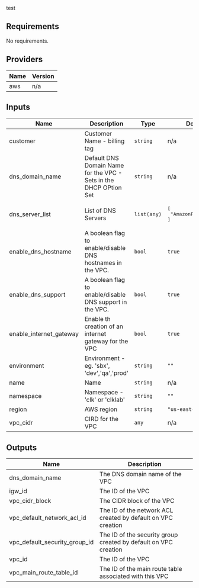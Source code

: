 
test

<!-- BEGINNING OF PRE-COMMIT-TERRAFORM DOCS HOOK -->
## Requirements

No requirements.

## Providers

| Name | Version |
|------|---------|
| aws | n/a |

## Inputs

| Name | Description | Type | Default | Required |
|------|-------------|------|---------|:--------:|
| customer | Customer Name - billing tag | `string` | n/a | yes |
| dns\_domain\_name | Default DNS Domain Name for the VPC - Sets in the DHCP OPtion Set | `string` | n/a | yes |
| dns\_server\_list | List of DNS Servers | `list(any)` | <pre>[<br>  "AmazonProvidedDNS"<br>]</pre> | no |
| enable\_dns\_hostname | A boolean flag to enable/disable DNS hostnames in the VPC. | `bool` | `true` | no |
| enable\_dns\_support | A boolean flag to enable/disable DNS support in the VPC. | `bool` | `true` | no |
| enable\_internet\_gateway | Enable th creation of an internet gateway for the VPC | `bool` | `true` | no |
| environment | Environment - eg. 'sbx', 'dev','qa','prod' | `string` | `""` | no |
| name | Name | `string` | n/a | yes |
| namespace | Namespace - 'clk' or 'clklab' | `string` | `""` | no |
| region | AWS region | `string` | `"us-east-1"` | no |
| vpc\_cidr | CIRD for the VPC | `any` | n/a | yes |

## Outputs

| Name | Description |
|------|-------------|
| dns\_domain\_name | The DNS domain name of the VPC |
| igw\_id | The ID of the VPC |
| vpc\_cidr\_block | The CIDR block of the VPC |
| vpc\_default\_network\_acl\_id | The ID of the network ACL created by default on VPC creation |
| vpc\_default\_security\_group\_id | The ID of the security group created by default on VPC creation |
| vpc\_id | The ID of the VPC |
| vpc\_main\_route\_table\_id | The ID of the main route table associated with this VPC |

<!-- END OF PRE-COMMIT-TERRAFORM DOCS HOOK -->